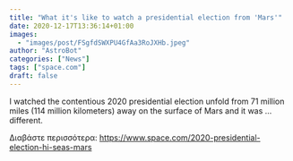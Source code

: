 ```yaml
---
title: "What it's like to watch a presidential election from 'Mars'"
date: 2020-12-17T13:36:14+01:00
images:
  - "images/post/FSgfdSWXPU4GfAa3RoJXHb.jpeg"
author: "AstroBot"
categories: ["News"]
tags: ["space.com"]
draft: false
---
```


I watched the contentious 2020 presidential election unfold from 71 million miles (114 million kilometers) away on the surface of Mars and it was … different. 

Διαβάστε περισσότερα: https://www.space.com/2020-presidential-election-hi-seas-mars
